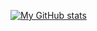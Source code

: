 [![My GitHub stats](https://github-readme-stats.vercel.app/api?username=Rajic93&hide=stars&theme=dracula)](https://github.com/anuraghazra/github-readme-stats)

<!--
**Rajic93/Rajic93** is a ✨ _special_ ✨ repository because its `README.md` (this file) appears on your GitHub profile.

Here are some ideas to get you started:

- 🔭 I’m currently working on ...
- 🌱 I’m currently learning ...
- 👯 I’m looking to collaborate on ...
- 🤔 I’m looking for help with ...
- 💬 Ask me about ...
- 📫 How to reach me: ...
- 😄 Pronouns: ...
- ⚡ Fun fact: ...
-->
